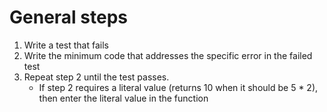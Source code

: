 # General steps

1. Write a test that fails
2. Write the minimum code that addresses the specific error in the failed test
3. Repeat step 2 until the test passes.
    - If step 2 requires a literal value (returns 10 when it should be 5 * 2), then enter the literal value in the function